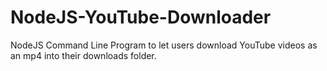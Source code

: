 # NodeJS-YouTube-Downloader
NodeJS Command Line Program to let users download YouTube videos as an mp4 into their downloads folder.
